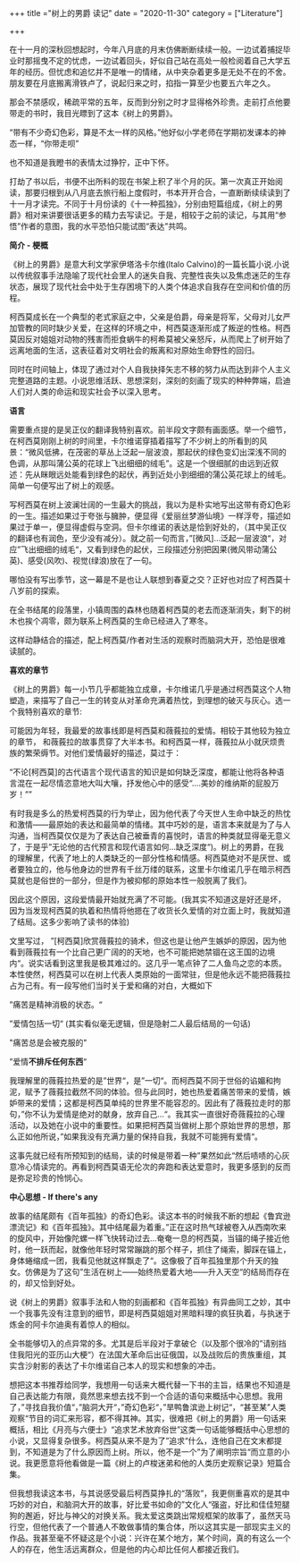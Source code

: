+++
title ="树上的男爵 读记"
date = "2020-11-30"
category = ["Literature"]

+++


在十一月的深秋回想起时，今年八月底的月末仿佛断断续续一般。一边试着捕捉毕业时那摇曳不定的忧虑，一边试着回头，好似自己站在高处一般检阅着自己大学五年的经历。但忧虑和追忆并不是唯一的情绪，从中夹杂着更多是无处不在的不舍。朋友要在月底搬离滑铁卢了，说起归来之时，掐指一算至少也要五六年之久。

那会不禁感叹，稀疏平常的五年，反而到分别之时才显得格外珍贵。走前打点他要带走的书时，我目光瞟到了这本《树上的男爵》。

“带有不少奇幻色彩，算是不太一样的风格。”他好似小学老师在学期初发课本的神态一样，“你带走呗”

也不知道是我瞪书的表情太过狰狞，正中下怀。

打劫了书以后，书便不出所料的现在书架上积了半个月的灰。第一次真正开始阅读，那要归根到从八月底去旅行船上度假时，书本开开合合，一直断断续续读到了十一月才读完。不同于十月份读的《十一种孤独》，分别由短篇组成，《树上的男爵》相对来讲要很话更多的精力去写读记。于是，相较于之前的读记，与其用“参悟”作者的意图，我的水平恐怕只能试图“表达”共鸣。

**简介 - 梗概**

《树上的男爵》是意大利文学家伊塔洛卡尔维(Italo Calvino)的一篇长篇小说.小说以传统叙事手法隐喻了现代社会里人的迷失自我、完整性丧失以及焦虑迷茫的生存状态，展现了现代社会中处于生存困境下的人类个体追求自我存在空间和价值的历程。

柯西莫成长在一个典型的老式家庭之中，父亲是伯爵，母亲是将军，父母对儿女严加管教的同时缺少关爱，在这样的环境之中，柯西莫逐渐形成了叛逆的性格。柯西莫因反对姐姐对动物的残害而拒食蜗牛的柯希莫被父亲怒斥，从而爬上了树开始了远离地面的生活，这表征着对文明社会的叛离和对原始生命野性的回归。

同时在时间轴上，体现了通过对个人自我抉择矢志不移的努力从而达到非个人主义完整道路的主题。小说思维活跃、思想深刻，深刻的刻画了现实的种种弊端，启迪人们对人类的命运和现实社会予以深入思考。

**语言**

需要重点提的是吴正仪的翻译我特别喜欢。前半段文字颇有画面感。举一个细节，在柯西莫刚刚上树的时间里，卡尔维诺穿插着描写了不少树上的所看到的风景：“微风低拂，在茂密的草丛上泛起一层波浪，那起伏的绿色变幻出深浅不同的色调，从那叫蒲公英的花球上飞出细细的绒毛”。这是一个很细腻的由远到近叙述：先从眯眼远处能看到绿色的起伏，再到近处小到细细的蒲公英花球上的绒毛。简单一句便写出了树上的观感。

写柯西莫在树上波澜壮阔的一生最大的挑战，我以为是朴实地写出这带有奇幻色彩的一生。描述如果过于夸张与臃肿，便显得《爱丽丝梦游仙境》一样浮夸，描述如果过于单一，便显得虚假与空洞。但卡尔维诺的表达是恰到好处的，（其中吴正仪的翻译也有润色，至少没有减分）。就之前一句而言，”[微风]...泛起一层波浪“，对应”飞出细细的绒毛“，又看到绿色的起伏，三段描述分别把因果(微风带动蒲公英)、感受(风吹)、视觉(绿浪)放在了一句。

哪怕没有写出季节，这一幕是不是也让人联想到春夏之交？正好也对应了柯西莫十八岁前的探索。

在全书结尾的段落里，小镇周围的森林也随着柯西莫的老去而逐渐消失，剩下的树木也挨个凋零，颇为联系上柯西莫的生命已经进入了寒冬。

这样动静结合的描述，配上柯西莫/作者对生活的观察时而脑洞大开，恐怕是很难读腻的。

**喜欢的章节**

《树上的男爵》每一小节几乎都能独立成章，卡尔维诺几乎是通过柯西莫这个人物塑造，来描写了自己一生的转变从对革命充满着热忱，到理想的破灭与灰心。选一个我特别喜欢的章节: 

可能因为年轻，我最爱的故事线即是柯西莫和薇莪拉的爱情。相较于其他较为独立的章节， 和薇莪拉的故事贯穿了大半本书。和柯西莫一样，薇莪拉从小就厌烦贵族的繁荣缛节。对他们爱情最好的描述，莫过于：

“不论[柯西莫]的古代语言个现代语言的知识是如何缺乏深度，都能让他将各种语言混在一起尽情恣意地大叫大嚷，抒发他心中的感受“....美妙的维纳斯的屁股万岁！””

有时我是多么的热爱柯西莫的行为举止，因为他代表了今天世人生命中缺乏的热忱和激情——最原始的表达和最简单的情绪。其中巧妙的是，语言本来就是为了与人沟通，当柯西莫仅仅是为了表达自己被垂青的喜悦时，语言的种类就显得毫无意义了，于是乎”无论他的古代预言和现代语言如何...缺乏深度“)。树上的男爵，在我的理解里，代表了地上的人类缺乏的一部分性格和情感。柯西莫绝对不是厌世、或者要独立的，他与他身边的世界有千丝万缕的联系，这里卡尔维诺几乎在暗示柯西莫就也是俗世的一部分，但是作为被抑郁的原始本性一般脱离了我们。

因此这个原因，这段爱情最开始就充满了不可能。(我其实不知道这是好还是坏，因为当发现柯西莫的执着和热情将他摁在了收货长久爱情的对立面上时，我就知道了结局。这多少影响了读书的体验)

文里写过， ”[柯西莫]欣赏薇莪拉的骑术，但这也是让他产生嫉妒的原因，因为他看到薇莪拉有一个比自己更广阔的的天地，也不可能把她禁锢在这王国的边境内“。说实话看到这里我是极其难过的。这几乎一笔点钟了二人鱼鸟之恋的本质。本性使然，柯西莫可以在树上代表人类原始的一面常驻，但是他永远不能把薇莪拉占为己有。有一段写他们当时关于爱和痛的对白，大概如下

”痛苦是精神消极的状态。“

”爱情包括一切“ (其实看似毫无逻辑，但是隐射二人最后结局的一句话)

"痛苦总是会被克服的"

”爱情**不排斥任何东西**“

我理解里的薇莪拉热爱的是”世界“，是”一切“。而柯西莫不同于世俗的谄媚和拘泥，赋予了薇莪拉截然不同的体验。但与此同时，她也热爱着痛苦带来的爱情，嫉妒带来的爱情；这都是柯西莫单纯的世界里不能容忍的。因此有了薇莪拉走时的那句，”你不认为爱情是绝对的献身，放弃自己...“。我其实一直很好奇薇莪拉的心理活动，以及她在小说中的重要性。如果把柯西莫当做树上那个原始世界的思想，那么正如他所说，”如果我没有充满力量的保持自我，我就不可能拥有爱情“。

这事先就已经有所预知到的结局，读的时候是带着一种”果然如此“然后啧啧的心灰意冷心情读完的。再看到柯西莫语无伦次的奔跑和表达爱意时，我更多感到的反而是弥足珍贵的怜悯心。



**中心思想 - If there's any**

故事的结尾颇有《百年孤独》的奇幻色彩。读这本书的时候我不断的想起《鲁宾逊漂流记》和《百年孤独》。其中结尾最为着重。”正在这时热气球被卷入从西南吹来的旋风中，开始像陀螺一样飞快转动过去...奄奄一息的柯西莫，当锚的绳子接近他时，他一跃而起，就像他年轻时常常蹦跳的那个样子，抓住了绳索，脚踩在锚上，身体蜷缩成一团，我看见他就这样飘走了“。这像极了百年孤独里那个升天的独女。仿佛是为了这句”生活在树上——始终热爱着大地——升入天空“的结局而存在的，却又恰到好处。

说《树上的男爵》叙事手法和人物的刻画都和《百年孤独》有异曲同工之妙，其中一个我事先没有注意到的细节，即是柯西莫姐姐对黑暗料理的疯狂执着，与执迷于炼金的阿卡尔迪奥有着惊人的相似。

全书能够切入的点异常的多。尤其是后半段对于拿破仑（以及那个很冷的”请别挡住我阳光的亚历山大梗“）在法国大革命后出征俄国，以及战败后的贵族重组，其实含沙射影的表达了卡尔维诺自己本人的现实和想象的冲击。

想把这本书推荐给同学，我想用一句话来大概代替一下书的主旨，结果也不知道是自己表达能力有限，竟然思来想去找不到一个合适的语句来概括中心思想。我用了，”寻找自我价值“，”脑洞大开“，”奇幻色彩“，”旱鸭鲁滨逊上树记“，“甚至某”人类观察“节目的词汇来形容，都不得其神。其实，很难把《树上的男爵》用一句话来概括，相比《月亮与六便士》“追求艺术放弃俗世”这类一句话能够概括中心思想的小说，又显得复杂很多。柯西莫从来不是为了”追求“什么，连他自己在文末都提到，不知道是为了什么原因而上树。所以，他不是一个”为了阐明宗旨“而立意的小说。我更愿意将他看做是一篇《树上的卢梭迷弟和他的人类历史观察记录》短篇合集。

但我想我读这本书，与其说感受最后柯西莫挣扎的“落败”，我更侧重喜欢的是其中巧妙的对白，和脑洞大开的故事，好比爱书如命的”文化人“强盗，好比和佳佳短腿狗的邂逅，好比与神父的对换关系。我太爱这类跳出常规框架的故事了，虽然天马行空，但他代表了一个普通人不敢做事情的集合体，所以这其实是一部现实主义的作品。我甚至毫不怀疑这是个小说：兴许在某个地方，某个时间，真的有这么一个人的存在，他生活远离群众，但是他的内心却比任何人都接近我们。


